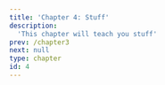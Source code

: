 ```yaml
---
title: 'Chapter 4: Stuff'
description:
  'This chapter will teach you stuff'
prev: /chapter3
next: null
type: chapter
id: 4
---
```

